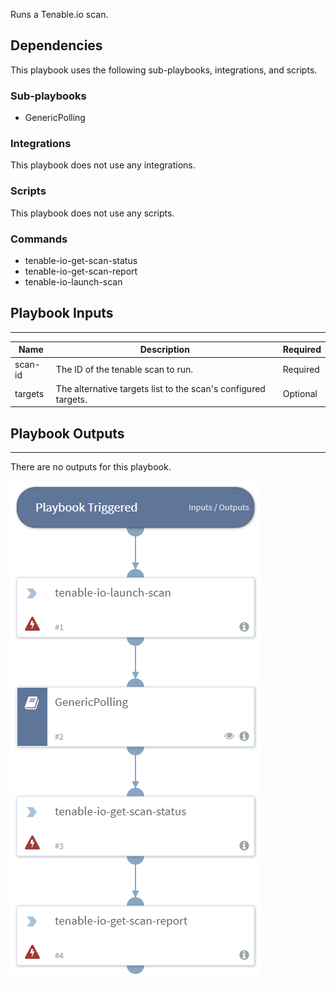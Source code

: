 Runs a Tenable.io scan.

## Dependencies
This playbook uses the following sub-playbooks, integrations, and scripts.

### Sub-playbooks
* GenericPolling

### Integrations
This playbook does not use any integrations.

### Scripts
This playbook does not use any scripts.

### Commands
* tenable-io-get-scan-status
* tenable-io-get-scan-report
* tenable-io-launch-scan

## Playbook Inputs
---

| **Name** | **Description** | **Required** |
| --- | --- | --- | 
| scan-id | The ID of the tenable scan to run. | Required |
| targets | The alternative targets list to the scan's configured targets. | Optional |

## Playbook Outputs
---
There are no outputs for this playbook.

![Tenable_io_Scan](https://raw.githubusercontent.com/demisto/content/1bdd5229392bd86f0cc58265a24df23ee3f7e662/docs/images/playbooks/Tenable_io_Scan.png)
